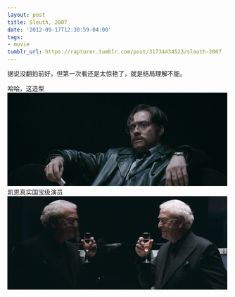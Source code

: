 ```yaml
---
layout: post
title: Sleuth, 2007
date: '2012-09-17T12:30:59-04:00'
tags:
- movie
tumblr_url: https://rapturer.tumblr.com/post/31734434523/sleuth-2007
---
```

据说没翻拍前好，但第一次看还是太惊艳了，就是结局理解不能。

哈哈，这造型 ![](/assets/img/tumblr_mai5ugixk21r0cnr9.jpg)凯恩真实国宝级演员 ![](/assets/img/tumblr_mai5v1upmz1r0cnr9.jpg)

